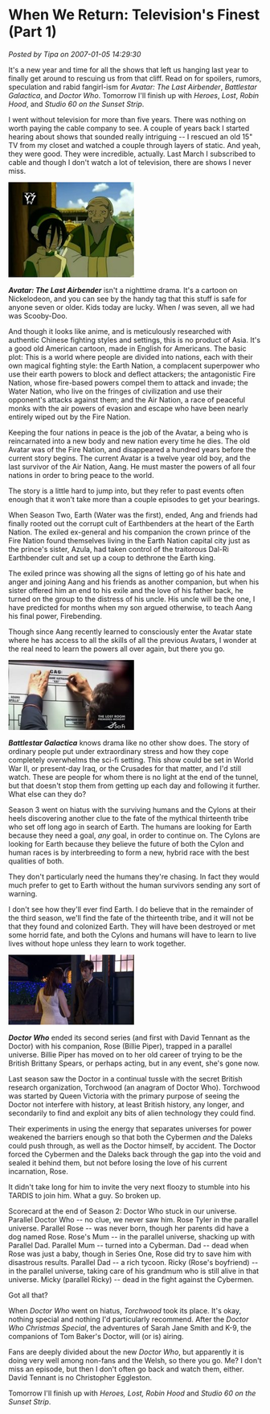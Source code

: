 # When We Return: Television's Finest (Part 1)

*Posted by Tipa on 2007-01-05 14:29:30*

It's a new year and time for all the shows that left us hanging last year to finally get around to rescuing us from that cliff. Read on for spoilers, rumors, speculation and rabid fangirl-ism for *Avatar: The Last Airbender*, *Battlestar Galactica*, and *Doctor Who*. Tomorrow I'll finish up with *Heroes*, *Lost*, *Robin Hood*, and *Studio 60 on the Sunset Strip*.

 I went without television for more than five years. There was nothing on worth paying the cable company to see. A couple of years back I started hearing about shows that sounded really intriguing -- I rescued an old 15" TV from my closet and watched a couple through layers of static. And yeah, they were good. They were incredible, actually. Last March I subscribed to cable and though I don't watch a lot of television, there are shows I never miss.

![avatar.jpg](../../../uploads/2007/01/avatar.jpg)

***Avatar: The Last Airbender*** isn't a nighttime drama. It's a cartoon on Nickelodeon, and you can see by the handy tag that this stuff is safe for anyone seven or older. Kids today are lucky. When *I* was seven, all we had was Scooby-Doo.

And though it looks like anime, and is meticulously researched with authentic Chinese fighting styles and settings, this is no product of Asia. It's a good old American cartoon, made in English for Americans. The basic plot: This is a world where people are divided into nations, each with their own magical fighting style: the Earth Nation, a complacent superpower who use their earth powers to block and deflect attackers; the antagonistic Fire Nation, whose fire-based powers compel them to attack and invade; the Water Nation, who live on the fringes of civilization and use their opponent's attacks against them; and the Air Nation, a race of peaceful monks with the air powers of evasion and escape who have been nearly entirely wiped out by the Fire Nation.

Keeping the four nations in peace is the job of the Avatar, a being who is reincarnated into a new body and new nation every time he dies. The old Avatar was of the Fire Nation, and disappeared a hundred years before the current story begins. The current Avatar is a twelve year old boy, and the last survivor of the Air Nation, Aang. He must master the powers of all four nations in order to bring peace to the world.

The story is a little hard to jump into, but they refer to past events often enough that it won't take more than a couple episodes to get your bearings.

When Season Two, Earth (Water was the first), ended, Ang and friends had finally rooted out the corrupt cult of Earthbenders at the heart of the Earth Nation. The exiled ex-general and his companion the crown prince of the Fire Nation found themselves living in the Earth Nation capital city just as the prince's sister, Azula, had taken control of the traitorous Dal-Ri Earthbender cult and set up a coup to dethrone the Earth king.

The exiled prince was showing all the signs of letting go of his hate and anger and joining Aang and his friends as another companion, but when his sister offered him an end to his exile and the love of his father back, he turned on the group to the distress of his uncle. His uncle will be the one, I have predicted for months when my son argued otherwise, to teach Aang his final power, Firebending.

Though since Aang recently learned to consciously enter the Avatar state where he has access to all the skills of all the previous Avatars, I wonder at the real need to learn the powers all over again, but there you go.

![bg.jpg](../../../uploads/2007/01/bg.jpg)

***Battlestar Galactica*** knows drama like no other show does. The story of ordinary people put under extraordinary stress and how they cope completely overwhelms the sci-fi setting. This show could be set in World War II, or present-day Iraq, or the Crusades for that matter, and I'd still watch. These are people for whom there is no light at the end of the tunnel, but that doesn't stop them from getting up each day and following it further. What else can they do?

Season 3 went on hiatus with the surviving humans and the Cylons at their heels discovering another clue to the fate of the mythical thirteenth tribe who set off long ago in search of Earth. The humans are looking for Earth because they need a goal, *any* goal, in order to continue on. The Cylons are looking for Earth because they believe the future of both the Cylon and human races is by interbreeding to form a new, hybrid race with the best qualities of both.

They don't particularly need the humans they're chasing. In fact they would much prefer to get to Earth without the human survivors sending any sort of warning.

I don't see how they'll ever find Earth. I do believe that in the remainder of the third season, we'll find the fate of the thirteenth tribe, and it will not be that they found and colonized Earth. They will have been destroyed or met some horrid fate, and both the Cylons and humans will have to learn to live lives without hope unless they learn to work together.

![doctorwho.jpg](../../../uploads/2007/01/doctorwho.jpg)

***Doctor Who*** ended its second series (and first with David Tennant as the Doctor) with his companion, Rose (Billie Piper), trapped in a parallel universe. Billie Piper has moved on to her old career of trying to be the British Brittany Spears, or perhaps acting, but in any event, she's gone now.

Last season saw the Doctor in a continual tussle with the secret British research organization, Torchwood (an anagram of Doctor Who). Torchwood was started by Queen Victoria with the primary purpose of seeing the Doctor not interfere with history, at least British history, any longer, and secondarily to find and exploit any bits of alien technology they could find.

Their experiments in using the energy that separates universes for power weakened the barriers enough so that both the Cybermen *and* the Daleks could push through, as well as the Doctor himself, by accident. The Doctor forced the Cybermen and the Daleks back through the gap into the void and sealed it behind them, but not before losing the love of his current incarnation, Rose.

It didn't take long for him to invite the very next floozy to stumble into his TARDIS to join him. What a guy. So broken up.

Scorecard at the end of Season 2: Doctor Who stuck in our universe. Parallel Doctor Who -- no clue, we never saw him. Rose Tyler in the parallel universe. Parallel Rose -- was never born, though her parents did have a dog named Rose. Rose's Mum -- in the parallel universe, shacking up with Parallel Dad. Parallel Mum -- turned into a Cyberman. Dad -- dead when Rose was just a baby, though in Series One, Rose did try to save him with disastrous results. Parallel Dad -- a rich tycoon. Ricky (Rose's boyfriend) -- in the parallel universe, taking care of his grandmum who is still alive in that universe. Micky (parallel Ricky) -- dead in the fight against the Cybermen.

Got all that?

When *Doctor Who* went on hiatus, *Torchwood* took its place. It's okay, nothing special and nothing I'd particularly recommend. After the *Doctor Who Christmas Special*, the adventures of Sarah Jane Smith and K-9, the companions of Tom Baker's Doctor, will (or is) airing.

Fans are deeply divided about the new *Doctor Who*, but apparently it is doing very well among non-fans and the Welsh, so there you go. Me? I don't miss an episode, but then I don't often go back and watch them, either. David Tennant is no Christopher Eggleston.

Tomorrow I'll finish up with *Heroes, Lost, Robin Hood* and *Studio 60 on the Sunset Strip*.
